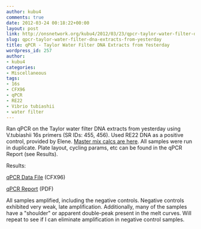 ```yaml
---
author: kubu4
comments: true
date: 2012-03-24 00:18:22+00:00
layout: post
link: http://onsnetwork.org/kubu4/2012/03/23/qpcr-taylor-water-filter-dna-extracts-from-yesterday/
slug: qpcr-taylor-water-filter-dna-extracts-from-yesterday
title: qPCR - Taylor Water Filter DNA Extracts from Yesterday
wordpress_id: 257
author:
- kubu4
categories:
- Miscellaneous
tags:
- 16s
- CFX96
- qPCR
- RE22
- Vibrio tubiashii
- water filter
---
```


Ran qPCR on the Taylor water filter DNA extracts from yesterday using V.tubiashii 16s primers (SR IDs: 455, 456). Used RE22 DNA as a positive control, provided by Elene. [Master mix calcs are here](http://eagle.fish.washington.edu/Arabidopsis//Notebook%20Workup%20Files/20120323-01.jpg). All samples were run in duplicate. Plate layout, cycling params, etc can be found in the qPCR Report (see Results).

Results:

[qPCR Data File](http://eagle.fish.washington.edu/Arabidopsis/qPCR/CFX96/Roberts%20Lab_2012-03-23%2009-25-17_CC009827.pcrd) (CFX96)

[qPCR Report](http://eagle.fish.washington.edu/Arabidopsis/qPCR/CFX96/Roberts%20Lab_2012-03-23%2009-25-17_CC009827.pdf) (PDF)

All samples amplified, including the negative controls. Negative controls exhibited very weak, late amplification. Additionally, many of the samples have a "shoulder" or apparent double-peak present in the melt curves. Will repeat to see if I can eliminate amplification in negative control samples.
